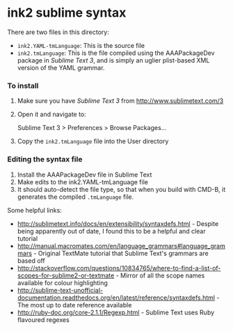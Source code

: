# ink2 sublime syntax
There are two files in this directory:

 * `ink2.YAML-tmLanguage`: This is the source file
 * `ink2.tmLanguage`: This is the file compiled using the AAAPackageDev package in *Sublime Text 3*, and is simply an uglier plist-based XML version of the YAML grammar.


### To install

1. Make sure you have *Sublime Text 3* from <http://www.sublimetext.com/3>
2. Open it and navigate to:

	Sublime Text 3 > Preferences > Browse Packages...
	
3. Copy the `ink2.tmLanguage` file into the User directory


### Editing the syntax file

1. Install the AAAPackageDev file in Sublime Text
2. Make edits to the ink2.YAML-tmLanguage file
3. It should auto-detect the file type, so that when you build with CMD-B, it generates the compiled `.tmLanguage` file.

Some helpful links:

 - <http://sublimetext.info/docs/en/extensibility/syntaxdefs.html> - Despite being apparently out of date, I found this to be a helpful and clear tutorial
 - <http://manual.macromates.com/en/language_grammars#language_grammars> - Original TextMate tutorial that Sublime Text's grammars are based off
 - <http://stackoverflow.com/questions/10834765/where-to-find-a-list-of-scopes-for-sublime2-or-textmate> - Mirror of all the scope names available for colour highlighting
 - <http://sublime-text-unofficial-documentation.readthedocs.org/en/latest/reference/syntaxdefs.html> - The most up to date reference available
 - <http://ruby-doc.org/core-2.1.1/Regexp.html> - Sublime Text uses Ruby flavoured regexes
